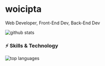 # woicipta
Web Developer, Front-End Dev, Back-End Dev

![github stats](https://github-readme-stats.vercel.app/api?username=woicip&show_icons=true&theme=radical)

### ⚡ Skills & Technology

![top languages](https://github-readme-stats.vercel.app/api/top-langs/?username=woicip&layout=compact&theme=radical)
